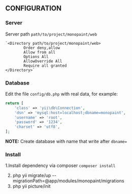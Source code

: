 CONFIGURATION
-------------
### Server

Server path `path/to/project/monopaint/web`

	`<Directory path/to/project/monopaint/web>
    		Order deny,allow
    		Allow from all
            Options All
	        AllowOverride All
            Require all granted
	</Directory>`
	
### Database

Edit the file `config/db.php` with real data, for example:

```php
return [
    'class' => 'yii\db\Connection',
    'dsn' => 'mysql:host=localhost;dbname=monopaint',
    'username' => 'root',
    'password' => '1234',
    'charset' => 'utf8',
];
```

**NOTE:** Create database with name that write after `dbname=`

### Install

1.Install dependency via composer
`composer install`

2. php yii migrate/up --migrationPath=@app/modules/monopaint/migrations
3. php yii picture/init